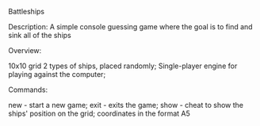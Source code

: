 Battleships


Description: A simple console guessing game where the goal is to find and sink all of the ships


Overview:

10x10 grid
2 types of ships, placed randomly;
Single-player engine for playing against the computer;


Commands:

new - start a new game;
exit - exits the game;
show - cheat to show the ships' position on the grid;
coordinates in the format A5